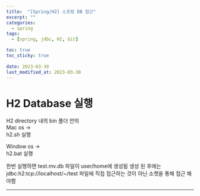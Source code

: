 ```yaml
---
title:  "[Spring/H2] 스프링 DB 접근"
excerpt: ""
categories:
  - spring
tags:
  - [spring, jdbc, H2, Git]

toc: true
toc_sticky: true
 
date: 2023-03-30
last_modified_at: 2023-03-30
---
```

# H2 Database 실행  
  
H2 directory 내의 bin 폴더 안의  
Mac os ->  
h2.sh 실행

Window os ->  
h2.bat 실행
  
한번 실행하면 test.mv.db 파일이 user/home에 생성됨 
생성 된 후에는 
jdbc:h2:tcp://localhost/~/test
파일에 직접 접근하는 것이 아닌 소켓을 통해 접근 해야함

* * *
